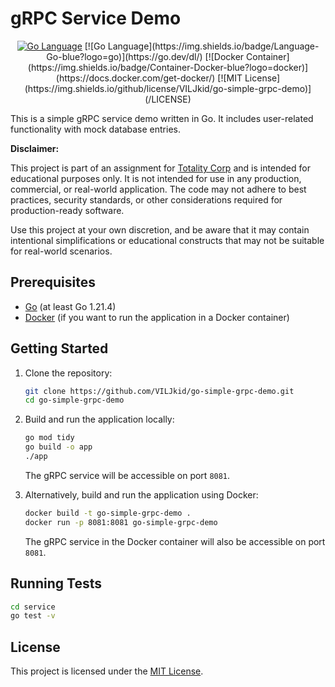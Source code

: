 # gRPC Service Demo

<p align="center">
<a href="https://go.dev/dl/"><img src="https://img.shields.io/badge/Language-Go-blue?logo=go" alt="Go Language"></a>
[![Go Language](https://img.shields.io/badge/Language-Go-blue?logo=go)](https://go.dev/dl/)
[![Docker Container](https://img.shields.io/badge/Container-Docker-blue?logo=docker)](https://docs.docker.com/get-docker/)
[![MIT License](https://img.shields.io/github/license/VILJkid/go-simple-grpc-demo)](/LICENSE)
</p>

This is a simple gRPC service demo written in Go. It includes user-related functionality with mock database entries.

**Disclaimer:**

This project is part of an assignment for [Totality Corp](https://www.totalitycorp.com/) and is intended for educational purposes only. It is not intended for use in any production, commercial, or real-world application. The code may not adhere to best practices, security standards, or other considerations required for production-ready software.

Use this project at your own discretion, and be aware that it may contain intentional simplifications or educational constructs that may not be suitable for real-world scenarios.

## Prerequisites

- [Go](https://go.dev/dl/) (at least Go 1.21.4)
- [Docker](https://docs.docker.com/get-docker/) (if you want to run the application in a Docker container)

## Getting Started

1. Clone the repository:

   ```bash
   git clone https://github.com/VILJkid/go-simple-grpc-demo.git
   cd go-simple-grpc-demo
   ```

2. Build and run the application locally:

   ```bash
   go mod tidy
   go build -o app
   ./app
   ```

   The gRPC service will be accessible on port `8081`.

3. Alternatively, build and run the application using Docker:

   ```bash
   docker build -t go-simple-grpc-demo .
   docker run -p 8081:8081 go-simple-grpc-demo
   ```

   The gRPC service in the Docker container will also be accessible on port `8081`.

## Running Tests

```bash
cd service
go test -v
```

## License

This project is licensed under the [MIT License](/LICENSE).
